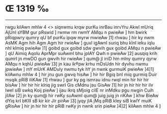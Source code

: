 # Œ 1319 ‰
---
rwgu kilAwn mhlw 4
<> siqnwmu krqw purKu inrBau
inrvYru Akwl mUriq AjUnI sYBM gur
pRswid ]
rwmw rm rwmY AMqu n pwieAw ] hm bwirk pRiqpwry qumry qU bf purKu ipqw
myrw mwieAw ]1] rhwau ] hir ky nwm AsMK Agm hih Agm Agm hir
rwieAw ] guxI igAwnI suriq bhu kInI ieku iqlu nhI kImiq pwieAw ]1]
goibd gux goibd sdw gwvih gux goibd AMqu n pwieAw ] qU Aimiq Aqolu
AprMpr suAwmI bhu jpIAY Qwh n pwieAw ]2] ausqiq krih qumrI jn
mwDO gun gwvih hir rwieAw ] qum@ jl iniD hm mIny qumry qyrw AMqu n
kqhU pwieAw ]3] jn kau ik®pw krhu mDsUdn hir dyvhu nwmu jpwieAw ]
mY mUrK AMDuly nwmu tyk hY jn nwnk gurmuiK pwieAw ]4]1] kilAwnu
mhlw 4 ] hir jnu gun gwvq hisAw ] hir hir Bgiq bnI miq gurmiq
Duir msqik pRiB iliKAw ]1] rhwau ] gur ky pg ismrau idnu rwqI min
hir hir hir bisAw ] hir hir hir kIriq jig swrI Gis cMdnu jsu
GisAw ]1] hir jn hir hir hir ilv lweI siB swkq Koij pieAw ]
ijau ikrq sMjoig cilE nr inMdku pgu nwgin Cuih jilAw ]2] jn ky qum@
hir rwKy suAwmI qum@ juig juig jn riKAw ] khw BieAw dYiq krI bKIlI
sB kir kir Jir pirAw ]3] jyqy jIA jMq pRiB kIey siB kwlY muiK
gRisAw ] hir jn hir hir hir pRiB rwKy jn nwnk srin pieAw ]4]2]
kilAwn mhlw 4 ]
####
